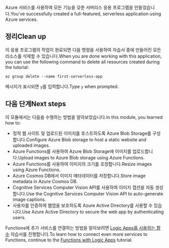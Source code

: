 <span data-ttu-id="1b07d-101">Azure 서비스를 사용하여 모든 기능을 갖춘 서버리스 응용 프로그램을 만들었습니다.</span><span class="sxs-lookup"><span data-stu-id="1b07d-101">You've successfully created a full-featured, serverless application using Azure services.</span></span>

## <a name="clean-up"></a><span data-ttu-id="1b07d-102">정리</span><span class="sxs-lookup"><span data-stu-id="1b07d-102">Clean up</span></span>
<!---TODO: Update for sandbox--->

<span data-ttu-id="1b07d-103">이 응용 프로그램의 작업이 완료되면 다음 명령을 사용하여 자습서 중에 만들어진 모든 리소스를 삭제할 수 있습니다.</span><span class="sxs-lookup"><span data-stu-id="1b07d-103">When you are done working with this application, you can use the following command to delete all resources created during the tutorial:</span></span>

```azurecli
az group delete --name first-serverless-app
```

<span data-ttu-id="1b07d-104">메시지가 표시되면 `y`를 입력합니다.</span><span class="sxs-lookup"><span data-stu-id="1b07d-104">Type `y` when prompted.</span></span>  

## <a name="next-steps"></a><span data-ttu-id="1b07d-105">다음 단계</span><span class="sxs-lookup"><span data-stu-id="1b07d-105">Next steps</span></span>

<span data-ttu-id="1b07d-106">이 모듈에서는 다음을 수행하는 방법을 알아보았습니다.</span><span class="sxs-lookup"><span data-stu-id="1b07d-106">In this module, you learned how to:</span></span>
  - <span data-ttu-id="1b07d-107">정적 웹 사이트 및 업로드된 이미지를 호스트하도록 Azure Blob Storage를 구성합니다.</span><span class="sxs-lookup"><span data-stu-id="1b07d-107">Configure Azure Blob storage to host a static website and uploaded images.</span></span>
  - <span data-ttu-id="1b07d-108">Azure Functions를 사용하여 Azure Blob Storage에 이미지를 업로드합니다.</span><span class="sxs-lookup"><span data-stu-id="1b07d-108">Upload images to Azure Blob storage using Azure Functions.</span></span>
  - <span data-ttu-id="1b07d-109">Azure Functions를 사용하여 이미지의 크기를 조정합니다.</span><span class="sxs-lookup"><span data-stu-id="1b07d-109">Resize images using Azure Functions.</span></span>
  - <span data-ttu-id="1b07d-110">Azure Cosmos DB에서 이미지 메타데이터를 저장합니다.</span><span class="sxs-lookup"><span data-stu-id="1b07d-110">Store image metadata in Azure Cosmos DB.</span></span> 
  - <span data-ttu-id="1b07d-111">Cognitive Services Computer Vision API를 사용하여 이미지 캡션을 자동 생성합니다.</span><span class="sxs-lookup"><span data-stu-id="1b07d-111">Use the Cognitive Services Computer Vision API to auto-generate image captions.</span></span>
  - <span data-ttu-id="1b07d-112">사용자를 인증하여 웹앱을 보호하도록 Azure Active Directory를 사용할 수 있습니다.</span><span class="sxs-lookup"><span data-stu-id="1b07d-112">Use Azure Active Directory to secure the web app by authenticating users.</span></span>

<span data-ttu-id="1b07d-113">Functions에 추가 서비스를 연결하는 방법을 알아보려면 [Logic Apps를 사용하는 함수](https://docs.microsoft.com/azure/azure-functions/functions-twitter-email) 자습서를 진행합니다.</span><span class="sxs-lookup"><span data-stu-id="1b07d-113">To learn how to connect even more services to Functions, continue to the [Functions with Logic Apps](https://docs.microsoft.com/azure/azure-functions/functions-twitter-email) tutorial.</span></span>